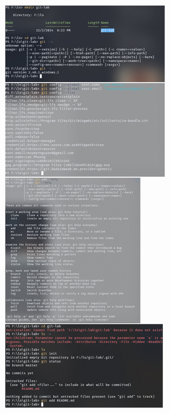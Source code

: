 ![image](assets/Picture1.png)
![image](assets/Picture2.png)
![image](assets/Picture3.png)
![image](assets/Picture4.png)